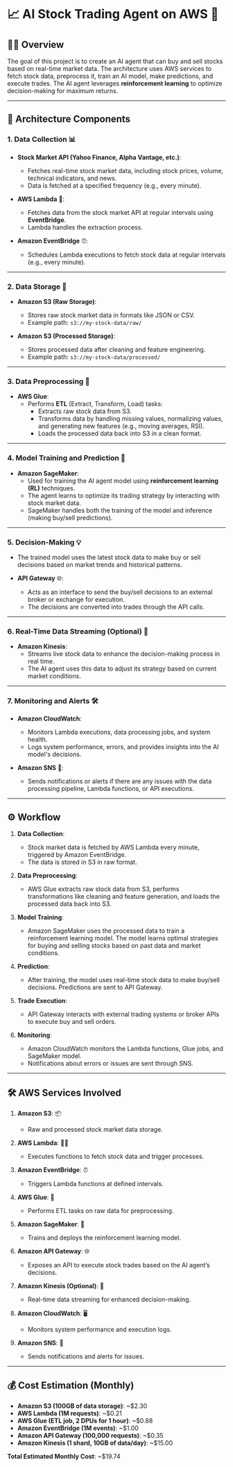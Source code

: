 # 📈 AI Stock Trading Agent on AWS 🚀

## 🧑‍💻 Overview
The goal of this project is to create an AI agent that can buy and sell stocks based on real-time market data. The architecture uses AWS services to fetch stock data, preprocess it, train an AI model, make predictions, and execute trades. The AI agent leverages **reinforcement learning** to optimize decision-making for maximum returns.

---

## 🔧 Architecture Components

### 1. **Data Collection** 📊
- **Stock Market API (Yahoo Finance, Alpha Vantage, etc.)**:
  - Fetches real-time stock market data, including stock prices, volume, technical indicators, and news.
  - Data is fetched at a specified frequency (e.g., every minute).
  
- **AWS Lambda** 🐑:
  - Fetches data from the stock market API at regular intervals using **EventBridge**.
  - Lambda handles the extraction process.

- **Amazon EventBridge** ⏰:
  - Schedules Lambda executions to fetch stock data at regular intervals (e.g., every minute).

---

### 2. **Data Storage** 💾
- **Amazon S3 (Raw Storage)**:
  - Stores raw stock market data in formats like JSON or CSV.
  - Example path: `s3://my-stock-data/raw/`
  
- **Amazon S3 (Processed Storage)**:
  - Stores processed data after cleaning and feature engineering.
  - Example path: `s3://my-stock-data/processed/`

---

### 3. **Data Preprocessing** 🔄
- **AWS Glue**:
  - Performs **ETL** (Extract, Transform, Load) tasks:
    - Extracts raw stock data from S3.
    - Transforms data by handling missing values, normalizing values, and generating new features (e.g., moving averages, RSI).
    - Loads the processed data back into S3 in a clean format.

---

### 4. **Model Training and Prediction** 🤖
- **Amazon SageMaker**:
  - Used for training the AI agent model using **reinforcement learning (RL)** techniques.
  - The agent learns to optimize its trading strategy by interacting with stock market data.
  - SageMaker handles both the training of the model and inference (making buy/sell predictions).

---

### 5. **Decision-Making** 💡
- The trained model uses the latest stock data to make buy or sell decisions based on market trends and historical patterns.

- **API Gateway** 🌐:
  - Acts as an interface to send the buy/sell decisions to an external broker or exchange for execution.
  - The decisions are converted into trades through the API calls.

---

### 6. **Real-Time Data Streaming (Optional)** 📡
- **Amazon Kinesis**:
  - Streams live stock data to enhance the decision-making process in real time.
  - The AI agent uses this data to adjust its strategy based on current market conditions.

---

### 7. **Monitoring and Alerts** 🛠️
- **Amazon CloudWatch**:
  - Monitors Lambda executions, data processing jobs, and system health.
  - Logs system performance, errors, and provides insights into the AI model's decisions.

- **Amazon SNS** 📢:
  - Sends notifications or alerts if there are any issues with the data processing pipeline, Lambda functions, or API executions.

---

## ⚙️ Workflow

1. **Data Collection**:
   - Stock market data is fetched by AWS Lambda every minute, triggered by Amazon EventBridge.
   - The data is stored in S3 in raw format.
   
2. **Data Preprocessing**:
   - AWS Glue extracts raw stock data from S3, performs transformations like cleaning and feature generation, and loads the processed data back into S3.
   
3. **Model Training**:
   - Amazon SageMaker uses the processed data to train a reinforcement learning model. The model learns optimal strategies for buying and selling stocks based on past data and market conditions.
   
4. **Prediction**:
   - After training, the model uses real-time stock data to make buy/sell decisions. Predictions are sent to API Gateway.
   
5. **Trade Execution**:
   - API Gateway interacts with external trading systems or broker APIs to execute buy and sell orders.
   
6. **Monitoring**:
   - Amazon CloudWatch monitors the Lambda functions, Glue jobs, and SageMaker model.
   - Notifications about errors or issues are sent through SNS.

---

## 🛠️ AWS Services Involved

1. **Amazon S3**: 📦  
   - Raw and processed stock market data storage.
   
2. **AWS Lambda**: 🧑‍💻  
   - Executes functions to fetch stock data and trigger processes.
   
3. **Amazon EventBridge**: ⏰  
   - Triggers Lambda functions at defined intervals.
   
4. **AWS Glue**: 🔄  
   - Performs ETL tasks on raw data for preprocessing.
   
5. **Amazon SageMaker**: 🤖  
   - Trains and deploys the reinforcement learning model.
   
6. **Amazon API Gateway**: 🌐  
   - Exposes an API to execute stock trades based on the AI agent’s decisions.
   
7. **Amazon Kinesis (Optional)**: 📡  
   - Real-time data streaming for enhanced decision-making.
   
8. **Amazon CloudWatch**: 🖥️  
   - Monitors system performance and execution logs.
   
9. **Amazon SNS**: 📢  
   - Sends notifications and alerts for issues.

---

## 💰 Cost Estimation (Monthly)

- **Amazon S3 (100GB of data storage)**: ~$2.30
- **AWS Lambda (1M requests)**: ~$0.21
- **AWS Glue (ETL job, 2 DPUs for 1 hour)**: ~$0.88
- **Amazon EventBridge (1M events)**: ~$1.00
- **Amazon API Gateway (100,000 requests)**: ~$0.35
- **Amazon Kinesis (1 shard, 10GB of data/day)**: ~$15.00

**Total Estimated Monthly Cost**: ~$19.74
